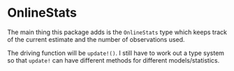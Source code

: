 # OnlineStats

The main thing this package adds is the `OnlineStats` type which keeps track of the current estimate and the number of observations used.

The driving function will be `update!()`.  I still have to work out a type system so that `update!` can have different methods for different models/statistics.
